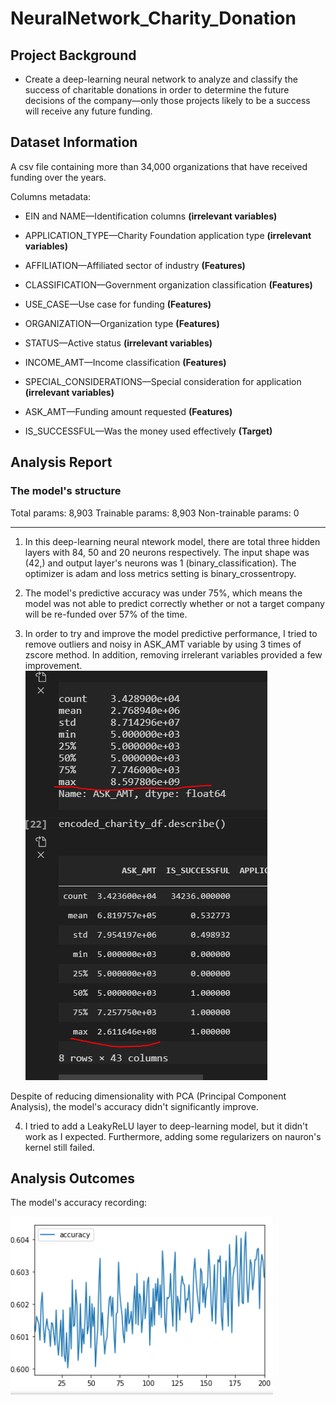 # NeuralNetwork_Charity_Donation

## Project Background

- Create a deep-learning neural network to analyze and classify the success of charitable donations in order to determine the future decisions of the company—only those projects likely to be a success will receive any future funding. 

## Dataset Information

A csv file containing more than 34,000 organizations that have received funding over the years. 

Columns metadata: 

- EIN and NAME—Identification columns **(irrelevant variables)**
- APPLICATION_TYPE—Charity Foundation application type **(irrelevant variables)**
- AFFILIATION—Affiliated sector of industry  **(Features)**
- CLASSIFICATION—Government organization classification  **(Features)**
- USE_CASE—Use case for funding  **(Features)**
- ORGANIZATION—Organization type **(Features)**
- STATUS—Active status   **(irrelevant variables)**
- INCOME_AMT—Income classification  **(Features)**
- SPECIAL_CONSIDERATIONS—Special consideration for application **(irrelevant variables)**
- ASK_AMT—Funding amount requested  **(Features)**

- IS_SUCCESSFUL—Was the money used effectively **(Target)**

## Analysis Report

### The model's structure

Total params: 8,903
Trainable params: 8,903
Non-trainable params: 0

-----------------------------------------------------------------------------

1. In this deep-learning neural ntework model, there are total three hidden layers with 84, 50 and 20 neurons respectively. The input shape was (42,) and output layer's neurons was 1 (binary_classification). The optimizer is adam and loss metrics setting is binary_crossentropy.

2. The model's predictive accuracy was under 75%, which means the model was not able to predict correctly whether or not a target company will be re-funded over 57% of the time.

3. In order to try and improve the model predictive performance, I tried to remove outliers and noisy in ASK_AMT variable by using 3 times of zscore method. In addition, removing irrelerant variables provided a few improvement. ![remove_outliers.PNG](/Analysis/remove_outliers.PNG)


Despite of reducing dimensionality with PCA (Principal Component Analysis), the model's accuracy didn't significantly improve.

4. I tried to add a LeakyReLU layer to deep-learning model, but it didn't work as I expected. Furthermore, adding some regularizers on nauron's kernel still failed.

## Analysis Outcomes

The model's accuracy recording:

![accuracy.PNG](/Analysis/accuracy.PNG)